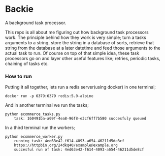 # Backie
A background task processor.

This repo is all about me figuring out how background task processors work.
The principle behind how they work is very simple; turn a tasks arguments to a string, store the string in a database of sorts, retrieve that string from the database at a later datetime and feed those arguments to the actual task to run.
Of course on top of that simple idea, these task processors go on and layer other useful features like; retries, periodic tasks, chaining of tasks etc.

### How to run
Putting it all together, lets run a redis server(using docker) in one terminal;

```
docker run -p 6379:6379 redis:5.0-alpine
```

And in another terminal we run the tasks;

```
python ecommerce_tasks.py
    task: 160491ba-a09f-4ea8-96f8-e3cf6ff7b580 succesfuly queued
```

In a third terminal run the workers;
```
python ecommerce_worker.py
    running task: 4ed63e42-f614-4093-a654-46211d5de8cf
    https://httpbin.org/24dkq40/example@example.org
    succesful run of task: 4ed63e42-f614-4093-a654-46211d5de8cf
```
